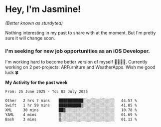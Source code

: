 # Hey, I'm Jasmine!
_(Better known as sturdytea)_

Nothing interesting in my past to share with at the moment. 
But I'm pretty sure it will change soon.

### I'm seeking for new job opportunities as an iOS Developer. 

I'm working hard to become better version of myself 🙇‍♀🏋️‍♀️. 
Currently working on 2 pet-projects: ARFurniture and WeatherApps. 
Wish me good luck 🍀

**My Activity for the past week**

<!--START_SECTION:waka-->

```txt
From: 25 June 2025 - To: 02 July 2025

Other   2 hrs 7 mins    ███████████░░░░░░░░░░░░░░   44.57 %
Swift   1 hr 59 mins    ██████████▒░░░░░░░░░░░░░░   41.85 %
XML     30 mins         ██▓░░░░░░░░░░░░░░░░░░░░░░   10.78 %
YAML    4 mins          ▒░░░░░░░░░░░░░░░░░░░░░░░░   01.69 %
Bash    3 mins          ▒░░░░░░░░░░░░░░░░░░░░░░░░   01.12 %
```

<!--END_SECTION:waka-->
